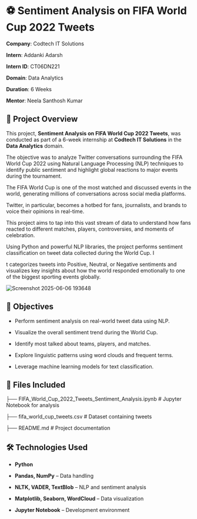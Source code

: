 # ⚽ Sentiment Analysis on FIFA World Cup 2022 Tweets

**Company**: Codtech IT Solutions  

**Intern**: Addanki Adarsh  

**Intern ID**: CT06DN221  

**Domain**: Data Analytics  

**Duration**: 6 Weeks  

**Mentor**: Neela Santhosh Kumar  

## 📌 Project Overview

This project, **Sentiment Analysis on FIFA World Cup 2022 Tweets**, was conducted as part of a 6-week internship at **Codtech IT Solutions** in the **Data Analytics** domain. 

The objective was to analyze Twitter conversations surrounding the FIFA World Cup 2022 using Natural Language Processing (NLP) techniques to identify public sentiment and highlight global reactions to major events during the tournament.

The FIFA World Cup is one of the most watched and discussed events in the world, generating millions of conversations across social media platforms. 

Twitter, in particular, becomes a hotbed for fans, journalists, and brands to voice their opinions in real-time. 

This project aims to tap into this vast stream of data to understand how fans reacted to different matches, players, controversies, and moments of celebration.

Using Python and powerful NLP libraries, the project performs sentiment classification on tweet data collected during the World Cup. I

t categorizes tweets into Positive, Neutral, or Negative sentiments and visualizes key insights about how the world responded emotionally to one of the biggest sporting events globally.

![Screenshot 2025-06-06 193648](https://github.com/user-attachments/assets/7145d9cf-3758-4475-a282-30e1c7252596)

## 🎯 Objectives

- Perform sentiment analysis on real-world tweet data using NLP.

- Visualize the overall sentiment trend during the World Cup.

- Identify most talked about teams, players, and matches.

- Explore linguistic patterns using word clouds and frequent terms.

- Leverage machine learning models for text classification.

## 📁 Files Included

├── FIFA_World_Cup_2022_Tweets_Sentiment_Analysis.ipynb # Jupyter Notebook for analysis

├── fifa_world_cup_tweets.csv # Dataset containing tweets

├── README.md # Project documentation

## 🛠️ Technologies Used

- **Python**

- **Pandas, NumPy** – Data handling

- **NLTK, VADER, TextBlob** – NLP and sentiment analysis

- **Matplotlib, Seaborn, WordCloud** – Data visualization

- **Jupyter Notebook** – Development environment



